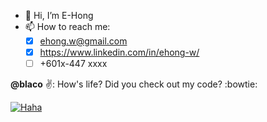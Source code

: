 - 👋 Hi, I’m E-Hong
- 📫 How to reach me:
  - [x] ehong.w@gmail.com
  - [x] https://www.linkedin.com/in/ehong-w/
  - [ ] +601x-447 xxxx

**@blaco** :v:: How's life? Did you check out my code? :bowtie:

[![Haha](https://media.giphy.com/media/nWGRHBnAl5Kmc/source.gif)](https://media.giphy.com/media/nWGRHBnAl5Kmc/source.gif)

<!---
e-hong-w/e-hong-w is a ✨ special ✨ repository because its `README.md` (this file) appears on your GitHub profile.
You can click the Preview link to take a look at your changes.
--->
